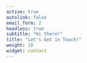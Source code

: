 ```yaml
---
active: true
autolink: false
email_form: 2
headless: true
subtitle: "Hi there!"
title: "Let's Get in Touch!"
weight: 10
widget: contact
---
```


